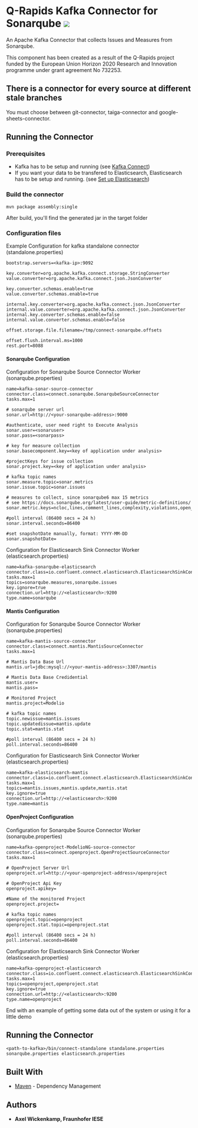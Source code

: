 # Q-Rapids Kafka Connector for Sonarqube ![](https://img.shields.io/badge/License-Apache2.0-blue.svg)

An Apache Kafka Connector that collects Issues and Measures from Sonarqube.

This component has been created as a result of the Q-Rapids project funded by the European Union Horizon 2020 Research and Innovation programme under grant agreement No 732253.

## There is a connector for every source at different stale branches

You must choose between git-connector, taiga-connector and google-sheets-connector. 

## Running the Connector

### Prerequisites

* Kafka has to be setup and running (see [Kafka Connect](https://docs.confluent.io/current/connect/index.html))
* If you want your data to be transfered to Elasticsearch, Elasticsearch has to be setup and running. (see [Set up Elasticsearch](https://www.elastic.co/guide/en/elasticsearch/reference/current/setup.html))

### Build the connector
```
mvn package assembly:single
```
After build, you'll find the generated jar in the target folder

### Configuration files

Example Configuration for kafka standalone connector (standalone.properties)

```properties 
bootstrap.servers=<kafka-ip>:9092

key.converter=org.apache.kafka.connect.storage.StringConverter
value.converter=org.apache.kafka.connect.json.JsonConverter

key.converter.schemas.enable=true
value.converter.schemas.enable=true

internal.key.converter=org.apache.kafka.connect.json.JsonConverter
internal.value.converter=org.apache.kafka.connect.json.JsonConverter
internal.key.converter.schemas.enable=false
internal.value.converter.schemas.enable=false

offset.storage.file.filename=/tmp/connect-sonarqube.offsets

offset.flush.interval.ms=1000
rest.port=8088
```
#### Sonarqube Configuration
Configuration for Sonarqube Source Connector Worker (sonarqube.properties)

```properties
name=kafka-sonar-source-connector
connector.class=connect.sonarqube.SonarqubeSourceConnector
tasks.max=1

# sonarqube server url
sonar.url=http://<your-sonarqube-address>:9000

#authenticate, user need right to Execute Analysis
sonar.user=<sonaruser>
sonar.pass=<sonarpass>

# key for measure collection
sonar.basecomponent.key=<key of application under analysis>

#projectKeys for issue collection
sonar.project.key=<key of application under analysis>

# kafka topic names
sonar.measure.topic=sonar.metrics
sonar.issue.topic=sonar.issues

# measures to collect, since sonarqube6 max 15 metrics
# see https://docs.sonarqube.org/latest/user-guide/metric-definitions/
sonar.metric.keys=ncloc,lines,comment_lines,complexity,violations,open_issues,code_smells,new_code_smells,sqale_index,new_technical_debt,bugs,new_bugs,reliability_rating,classes,functions

#poll interval (86400 secs = 24 h)
sonar.interval.seconds=86400

#set snapshotDate manually, format: YYYY-MM-DD
sonar.snapshotDate=
```

Configuration for Elasticsearch Sink Connector Worker (elasticsearch.properties)

```properties
name=kafka-sonarqube-elasticsearch
connector.class=io.confluent.connect.elasticsearch.ElasticsearchSinkConnector
tasks.max=1
topics=sonarqube.measures,sonarqube.issues
key.ignore=true
connection.url=http://<elasticsearch>:9200
type.name=sonarqube

```

#### Mantis Configuration
Configuration for Sonarqube Source Connector Worker (sonarqube.properties)

```properties
name=kafka-mantis-source-connector
connector.class=connect.mantis.MantisSourceConnector
tasks.max=1

# Mantis Data Base Url
mantis.url=jdbc:mysql://<your-mantis-address>:3307/mantis

# Mantis Data Base Credidential
mantis.user=
mantis.pass=

# Monitored Project
mantis.project=Modelio

# kafka topic names
topic.newissue=mantis.issues
topic.updatedissue=mantis.update
topic.stat=mantis.stat

#poll interval (86400 secs = 24 h)
poll.interval.seconds=86400

```

Configuration for Elasticsearch Sink Connector Worker (elasticsearch.properties)

```properties
name=kafka-elasticsearch-mantis
connector.class=io.confluent.connect.elasticsearch.ElasticsearchSinkConnector
tasks.max=1
topics=mantis.issues,mantis.update,mantis.stat
key.ignore=true
connection.url=http://<elasticsearch>:9200
type.name=mantis
```

#### OpenProject Configuration
Configuration for Sonarqube Source Connector Worker (sonarqube.properties)

```properties
name=kafka-openproject-ModelioNG-source-connector
connector.class=connect.openproject.OpenProjectSourceConnector
tasks.max=1

# OpenProject Server Url
openproject.url=http://<your-openproject-address>/openproject

# OpenProject Api Key
openproject.apikey=

#Name of the monitored Project
openproject.project=

# kafka topic names
openproject.topic=openproject
openproject.stat.topic=openproject.stat

#poll interval (86400 secs = 24 h)
poll.interval.seconds=86400

```

Configuration for Elasticsearch Sink Connector Worker (elasticsearch.properties)

```properties
name=kafka-openproject-elasticsearch
connector.class=io.confluent.connect.elasticsearch.ElasticsearchSinkConnector
tasks.max=1
topics=openproject,openproject.stat
key.ignore=true
connection.url=http://<elasticsearch>:9200
type.name=openproject
```

End with an example of getting some data out of the system or using it for a little demo


## Running the Connector

```
<path-to-kafka>/bin/connect-standalone standalone.properties sonarqube.properties elasticsearch.properties
```

## Built With

* [Maven](https://maven.apache.org/) - Dependency Management


## Authors

* **Axel Wickenkamp, Fraunhofer IESE**

